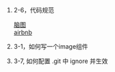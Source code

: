 1. 2-6，代码规范
	
	[脑图](https://naotu.baidu.com/file/f1168e9eb5525d6967de0bf2f71ce4a1)  
	[airbnb](https://github.com/shipskunkun/javascript-zh#types)
	
2. 3-1，如何写一个image组件

3. 3-7, 如何配置 .git 中 ignore 并生效